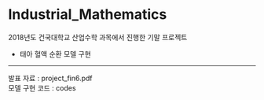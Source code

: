 # Industrial_Mathematics

2018년도 건국대학교 산업수학 과목에서 진행한 기말 프로젝트
- 태아 혈액 순환 모델 구현
-------
발표 자료 : project_fin6.pdf  
모델 구현 코드 : codes  
